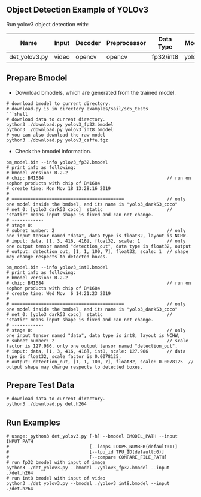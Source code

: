 ## Object Detection Example of YOLOv3

Run yolov3 object detection with:

Name|Input|Decoder|Preprocessor|Data Type|Model|Mode|Batch Size|Multi-Thread
-|-|-|-|-|-|-|-|-
det_yolov3.py|video|opencv|opencv|fp32/int8|yolov3|static|1|N

## Prepare Bmodel

* Download bmodels, which are generated from the trained model.

```shell
# download bmodel to current directory.
# download.py is in directory examples/sail/sc5_tests
```shell
# download data to current directory.
python3 ./download.py yolov3_fp32.bmodel
python3 ./download.py yolov3_int8.bmodel
# you can also download the raw model
python3 ./download.py yolov3_caffe.tgz
```

* Check the bmodel information.

```shell
bm_model.bin --info yolov3_fp32.bmodel
# print info as following:
# bmodel version: B.2.2
# chip: BM1684                                              // run on sophon products with chip of BM1684
# create time: Mon Nov 18 13:28:16 2019
#
# ==========================================                // only one model inside the bmdoel, and its name is "yolo3_dark53_coco"
# net 0: [yolo3_dark53_coco]  static                        // "static" means input shape is fixed and can not change.
# ------------
# stage 0:
# subnet number: 2                                          // only one input tensor named "data", data type is float32, layout is NCHW.
# input: data, [1, 3, 416, 416], float32, scale: 1          // only one output tensor named "detection_out", data type is float32, output
# output: detection_out, [1, 1, 100, 7], float32, scale: 1  // shape may change respects to detected boxes.

bm_model.bin --info yolov3_int8.bmodel
# print info as following:
# bmodel version: B.2.2
# chip: BM1684                                              // run on sophon products with chip of BM1684
# create time: Wed Nov  6 14:21:23 2019
#
# ==========================================                // only one model inside the bmdoel, and its name is "yolo3_dark53_coco"
# net 0: [yolo3_dark53_coco]  static                        // "static" means input shape is fixed and can not change.
# ------------
# stage 0:                                                  // only one input tensor named "data", data type is int8, layout is NCHW,
# subnet number: 2                                          // scale factor is 127.986. only one output tensor named "detection_out",
# input: data, [1, 3, 416, 416], int8, scale: 127.986       // data type is float32, scale factor is 0.0078125.
# output: detection_out, [1, 1, 100, 7], float32, scale: 0.0078125  // output shape may change respects to detected boxes.
```

## Prepare Test Data

```shell
# download data to current directory.
python3 ./download.py det.h264
```

## Run Examples

```shell
# usage: python3 det_yolov3.py [-h] --bmodel BMODEL_PATH --input INPUT_PATH
#                              [--loops LOOPS_NUMBER(default:1)]
#                              [--tpu_id TPU_ID(default:0)]
#                              [--compare COMPARE_FILE_PATH]
# run fp32 bmodel with input of image
python3 ./det_yolov3.py --bmodel ./yolov3_fp32.bmodel --input ./det.h264
# run int8 bmodel with input of video
python3 ./det_yolov3.py --bmodel ./yolov3_int8.bmodel --input ./det.h264
```
